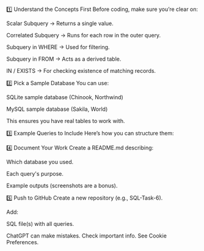 1️⃣ Understand the Concepts First
Before coding, make sure you’re clear on:

Scalar Subquery → Returns a single value.

Correlated Subquery → Runs for each row in the outer query.

Subquery in WHERE → Used for filtering.

Subquery in FROM → Acts as a derived table.

IN / EXISTS → For checking existence of matching records.

2️⃣ Pick a Sample Database
You can use:

SQLite sample database (Chinook, Northwind)

MySQL sample database (Sakila, World)

This ensures you have real tables to work with.

3️⃣ Example Queries to Include
Here’s how you can structure them:


4️⃣ Document Your Work
Create a README.md describing:

Which database you used.

Each query's purpose.

Example outputs (screenshots are a bonus).

5️⃣ Push to GitHub
Create a new repository (e.g., SQL-Task-6).

Add:

SQL file(s) with all queries.















ChatGPT can make mistakes. Check important info. See Cookie Preferences.
